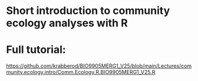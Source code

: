# Short introduction to community ecology analyses with R

# Full tutorial:  
https://github.com/krabberod/BIO9905MERG1_V25/blob/main/Lectures/community.ecology.intro/Comm.Ecology.R.BIO9905MERG1_V25.R   

